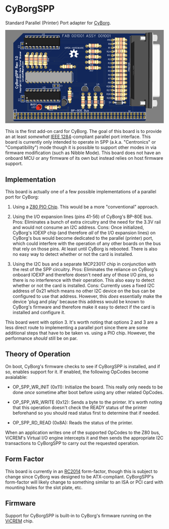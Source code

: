 # CyBorgSPP
Standard Parallel (Printer) Port adapter for [CyBorg](https://github.com/cyrusbuilt/CyBorg).

![CyBorgSPP](top.png)

This is the first add-on card for CyBorg. The goal of this board is to provide an at least *somewhat* [IEEE 1284](https://en.wikipedia.org/wiki/IEEE_1284)-compliant parallel port interface. This board is currently only intended to operate in SPP (a.k.a. "Centronics" or "Compatibility") mode though it is possible to support other modes in via firmware modification (such as Nibble Mode). This board does not have an onboard MCU or any firmware of its own but instead relies on host firmware support.

## Implementation
This board is actually one of a few possible implementations of a parallel port for CyBorg:

1) Using a [Z80 PIO Chip](http://www.z80.info/zip/z80piomn.pdf). This would be a more "conventional" approach.

2) Using the I/O expansion lines (pins 41-56) of CyBorg's BP-80E bus. Pros: Eliminates a bunch of extra circuitry and the need for the 3.3V rail and would not consume an I2C address. Cons: Once initialized, CyBorg's IOEXP chip (and therefore *all* of the I/O expansion lines) on CyBorg's bus would become dedicated to the parallel (printer) port, which could interfere with the operation of any other boards on the bus that rely on those pins. At least until CyBorg is rebooted. There is also no easy way to detect whether or not the card is installed.

3) Using the I2C bus and a separate MCP23017 chip in conjunction with the rest of the SPP circuitry. Pros: Eliminates the reliance on CyBorg's onboard IOEXP and therefore doesn't need any of those I/O pins, so there is no interference with their operation. This also easy to detect whether or not the card is installed. Cons: Currently uses a fixed I2C address of 0x21 which means no other I2C device on the bus can be configured to use that address. However, this *does* essentially make the device 'plug and play' because this address would be known to CyBorg's firmware and therefore make it easy to detect if the card is installed and configure it.

This board went with option 3. It's worth noting that options 2 and 3 are a less direct route to implementing a parallel port since there are some additional steps that have to be taken vs. using a PIO chip. However, the performance *should* still be on par.

## Theory of Operation
On boot, CyBorg's firmware checks to see if CyBorgSPP is installed, and if so, enables support for it. If enabled, the following OpCodes become avaialable:

- OP_SPP_WR_INIT (0x11): Initialize the board. This really only needs to be done *once* sometime after boot before using any other related OpCodes.

- OP_SPP_WR_WRITE (0x12): Sends a byte to the printer. It's worth noting that this operation doesn't check the READY status of the printer beforehand so you should read status first to determine that if needed.

- OP_SPP_RD_READ (0x8A): Reads the status of the printer.

When an application writes one of the supported OpCodes to the Z80 bus, ViCREM's Virtual I/O engine intercepts it and then sends the appropriate I2C transactions to CyBorgSPP to carry out the requested operation.

## Form Factor
This board is currently in an [RC2014](https://rc2014.co.uk/1377/module-template/) form-factor, though this is subject to change since CyBorg was designed to be ATX-compliant. CyBorgSPP's form-factor will likely change to something similar to an ISA or PCI card with mounting holes for the slot plate, etc.

## Firmware
Support for CyBorgSPP is built-in to CyBorg's firmware running on the [ViCREM](https://github.com/cyrusbuilt/CyBorg-Northbridge) chip.